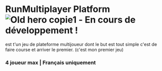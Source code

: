 # RunMultiplayer Platform ![Old hero copie1](https://github.com/user-attachments/assets/db12a564-f1e2-4dad-ad84-5a05654e1c4e) - En cours de développement !
est t'un jeu de plateforme multijoueur dont le but est tout simple c'est de faire course et arriver le premier.
(c'est mon premier jeu)

### 4 joueur max | Français uniquement
